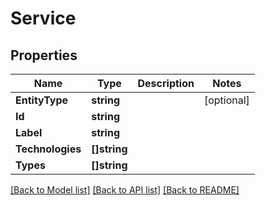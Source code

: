 # Service

## Properties

Name | Type | Description | Notes
------------ | ------------- | ------------- | -------------
**EntityType** | **string** |  | [optional] 
**Id** | **string** |  | 
**Label** | **string** |  | 
**Technologies** | **[]string** |  | 
**Types** | **[]string** |  | 

[[Back to Model list]](../README.md#documentation-for-models) [[Back to API list]](../README.md#documentation-for-api-endpoints) [[Back to README]](../README.md)


